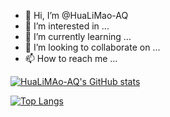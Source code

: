 - 👋 Hi, I’m @HuaLiMao-AQ
- 👀 I’m interested in ...
- 🌱 I’m currently learning ...
- 💞️ I’m looking to collaborate on ...
- 📫 How to reach me ...

[![HuaLiMAo-AQ's GitHub stats](https://github-readme-stats.vercel.app/api?username=HuaLiMao-AQ&show_icons=true&count_private=true)](https://github.com/HuaLiMao-AQ/github-readme-stats)

[![Top Langs](https://github-readme-stats.vercel.app/api/top-langs/?username=HuaLiMao-AQ&layout=compact)](https://github.com/HuaLiMao-AQ/github-readme-stats)

<!---
HuaLiMao-AQ/HuaLiMao-AQ is a ✨ special ✨ repository because its `README.md` (this file) appears on your GitHub profile.
You can click the Preview link to take a look at your changes.
--->
